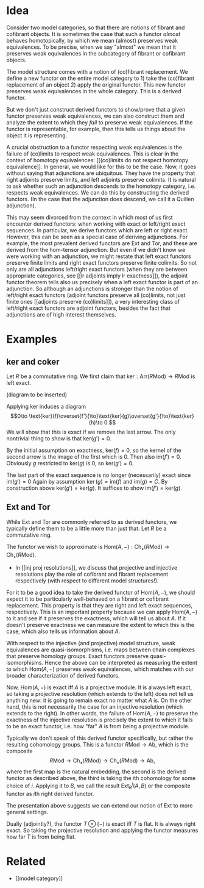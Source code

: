 # Idea
Consider two model categories, so that there are notions of fibrant and cofibrant objects. It is sometimes the case that such a functor *almost* behaves homotopically, by which we mean (almost) preserves weak equivalences. To be precise, when we say "almost" we mean that it preserves weak equivalences in the subcategory of fibrant or cofibrant objects.

The model structure comes with a notion of (co)fibrant replacement. We define a new functor on the entire model category to 1) take the (co)fibrant replacement of an object 2) apply the original functor. This new functor preserves weak equivalences in the whole category. This is a derived functor.

But we don't just construct derived functors to show/prove that a given functor preserves weak equivalences, we can also construct them and analyze the extent to which they *fail* to preserve weak equivalences. If the functor is representable, for example, then this tells us things about the object it is representing.

A crucial obstruction to a functor respecting weak equivalences is the failure of (co)limits to respect weak equivalences. This is clear in the context of homotopy equivalences: [[(co)limits do not respect homotopy equivalence]]. In general, we would like for this to be the case. Now, it goes without saying that adjunctions are ubiquitous. They have the property that right adjoints preserve limits, and left adjoints preserve colimits. It is natural to ask whether such an adjunction descends to the homotopy category, i.e. respects weak equivalences. We can do this by constructing the derived functors. (In the case that the adjunction does descend, we call it a Quillen adjunction).

This may seem divorced from the context in which most of us first encounter derived functors: when working with exact or left/right exact sequences. In particular, we derive functors which are left or right exact. However, this can be seen as a special case of deriving adjunctions. For example, the most prevalent derived functors are $\text{Ext}$ and $\text{Tor}$, and these are derived from the hom-tensor adjunction. But even if we didn't know we were working with an adjunction, we might restate that left exact functors preserve finite limits and right exact functors preserve finite colimits. So not only are all adjunctions left/right exact functors (when they are between appropriate categories, see [[lr adjoints imply lr exactness]]), the adjoint functor theorem tells also us precisely when a left exact functor is part of an adjunction. So although an adjunctions is stronger than the notion of left/right exact functors (adjoint functors preserve all (co)limits, not just finite ones [[adjoints preserve (co)limits]]), a very interesting class of left/right exact functors are adjoint functors, besides the fact that adjunctions are of high interest themselves.
# Examples
## ker and coker
Let $R$ be a commutative ring. We first claim that $\text{ker}:\text{Arr}(R\text{Mod})\to R\text{Mod}$ is left exact.

(diagram to be inserted)

Applying $\text{ker}$ induces a diagram $$0\to \text{ker}(f)\overset{f'}{\to}\text{ker}(g)\overset{g'}{\to}\text{ker}(h)\to 0.$$ We will show that this is exact if we remove the last arrow. The only nontrivial thing to show is that $\text{ker}(g')=0$. 

By the initial assumption on exactness, $\text{ker}(f)=0$, so the kernel of the second arrow is the image of the first which is 0. Then also $\text{im}(f')=0$. Obviously $g$ restricted to $\text{ker}(g)$ is 0, so $\text{ker}(g')=0$.

The last part of the exact sequence is no longer (necessarily) exact since $\text{im}(g')=0$ Again by assumption $\ker(g)=\text{im}(f)$ and $\text{im}(g)=C$. By construction above $\text{ker}(g')=\text{ker}(g)$. It suffices to show $\text{im}(f')=\text{ker}(g)$. 

## Ext and Tor
While Ext and Tor are commonly referred to as derived functors, we typically define them to be a little more than just that. Let $R$ be a commutative ring.

The functor we wish to approximate is $\text{Hom}(A,-):\text{Ch}_\bullet(R\text{Mod})\to \text{Ch}_\bullet(R\text{Mod})$. 

- In [[inj proj resolutions]], we discuss that projective and injective resolutions play the role of cofibrant and fibrant replacement respectively (with respect to different model structures!).

For it to be a good idea to take the derived functor of $\text{Hom}(A,-)$, we should expect it to be particularly well-behaved on a fibrant or cofibrant replacement. This property is that they are right and left exact sequences, respectively. This is an important property because we can apply $\text{Hom}(A,-)$ to it and see if it preserves the exactness, which will tell us about $A$. If it doesn't preserve exactness we can measure the extent to which this is the case, which also tells us information about $A$. 

With respect to the injective (and projective) model structure, weak equivalences are quasi-isomorphisms, i.e. maps between chain complexes that preserve homology groups. Exact functors preserve quasi-isomorphisms. Hence the above can be interpreted as measuring the extent to which $\text{Hom}(A,-)$ preserves weak equivalences, which matches with our broader characterization of derived functors.

 Now, $\text{Hom}(A,-)$ is exact iff $A$ is a projective module. It is always left exact, so taking a projective resolution (which extends to the left) does not tell us anything new: it is going to remain exact no matter what $A$ is. On the other hand, this is not necessarily the case for an injective resolution (which extends to the right). In other words, the failure of $\text{Hom}(A,-)$ to preserve the exactness of the injective resolution is precisely the extent to which it fails to be an exact functor, i.e. how "far" $A$ is from being a projective module.
 
 Typically we don't speak of this derived functor specifically, but rather the resulting cohomology groups. This is a functor $R\text{Mod}\to \text{Ab}$, which is the composite
 $$
 R\text{Mod}\to \text{Ch}_\bullet(R\text{Mod})\to \text{Ch}_\bullet(R\text{Mod})\to \text{Ab},
 $$
 where the first map is the natural embedding, the second is the derived functor as described above, the third is taking the $i$th cohomology for some choice of $i$.
 Applying it to $B$, we call the result $\text{Ext}_R^i(A,B)$ or the composite functor as $i$th right derived functor.
 
 The presentation above suggests we can extend our notion of $\text{Ext}$ to more general settings.

Dually (adjointly?), the functor $T\otimes (-)$ is exact iff $T$ is flat. It is always right exact. So taking the projective resolution and applying the functor measures how far $T$ is from being flat.
# Related
- [[model category]]